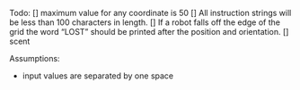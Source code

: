 Todo:
[] maximum value for any coordinate is 50
[] All instruction strings will be less than 100 characters in length.
[] If a robot falls off the edge of the grid the word “LOST”
should be printed after the position and orientation.
[] scent

Assumptions:

- input values are separated by one space

